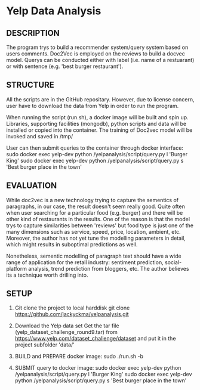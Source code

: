 # Yelp Data Analysis

## DESCRIPTION
The program trys to build a recommender system/query system based on users comments. Doc2Vec is employed
on the reviews to build a docvec model. Querys can be conducted either with label (i.e. name of a restuarant)
or with sentence (e.g. 'best burger restaurant').


## STRUCTURE
All the scripts are in the GitHub repositary. However, due to license concern, user have to download the
data from Yelp in order to run the program.

When running the script (run.sh), a docker image will be built and spin up. Libraries, supporting facilities
(mongodb), python scripts and data will be installed or copied into the container. The training of 
Doc2vec model will be invoked and saved in /tmp/

User can then submit queries to the container through docker interface:
sudo docker exec yelp-dev python /yelpanalysis/script/query.py l 'Burger King'
sudo docker exec yelp-dev python /yelpanalysis/script/query.py s 'Best burger place in the town'


## EVALUATION
While doc2vec is a new technology trying to capture the sementics of paragraphs, in our case, the result
doesn't seem really good. Quite often when user searching for a particular food (e.g. burger) and there
will be other kind of restaurants in the results. One of the reason is that the model trys to capture 
similarities between 'reviews' but food type is just one of the many dimensions such as service, speed,
price, location, ambient, etc. Moreover, the author has not yet tune the modelling parameters in detail,
which might results in suboptimal predictions as well.

Nonetheless, sementic modelling of paragraph text should have a wide range of application for the retail
industry: sentiment prediction, social-platform analysis, trend prediction from bloggers, etc. The author
believes its a technique worth drilling into.


## SETUP
1. Git clone the project to local harddisk
git clone https://github.com/jackyckma/yelpanalysis.git

2. Download the Yelp data set
Get the tar file (yelp_dataset_challenge_round9.tar) from https://www.yelp.com/dataset_challenge/dataset and put it in the project subfolder 'data/'

3. BUILD and PREPARE docker image: 
sudo ./run.sh -b

4. SUBMIT query to docker image: 
sudo docker exec yelp-dev python /yelpanalysis/script/query.py l 'Burger King'
sudo docker exec yelp-dev python /yelpanalysis/script/query.py s 'Best burger place in the town'
